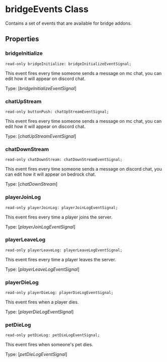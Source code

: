 # bridgeEvents Class

Contains a set of events that are available for bridge addons.

## Properties

### **bridgeInitialize**
`read-only bridgeInitialize: bridgeInitializeEventSignal;`

This event fires every time someone sends a message on mc chat, you can edit how it will appear on discord chat.

Type: [*bridgeInitializeEventSignal*]

### **chatUpStream**
`read-only buttonPush: chatUpStreamEventSignal;`

This event fires every time someone sends a message on mc chat, you can edit how it will appear on discord chat.

Type: [*chatUpStreamEventSignal*]

### **chatDownStream**
`read-only chatDownStream: chatDownStreamEventSignal;`

This event fires every time someone sends a message on discord chat, you can edit how it will appear on bedrock chat.

Type: [*chatDownStream*]

### **playerJoinLog**
`read-only playerJoinLog: playerJoinLogEventSignal;`

This event fires every time a player joins the server.

Type: [*playerJoinLogEventSignal*]

### **playerLeaveLog**
`read-only playerLeaveLog: playerLeaveLogEventSignal;`

This event fires every time a player leaves the server.

Type: [*playerLeaveLogEventSignal*]

### **playerDieLog**
`read-only playerDieLog: playerDieLogEventSignal;`

This event fires when a player dies.

Type: [*playerDieLogEventSignal*]

### **petDieLog**
`read-only petDieLog: petDieLogEventSignal;`

This event fires when someone's pet dies.

Type: [*petDieLogEventSignal*]